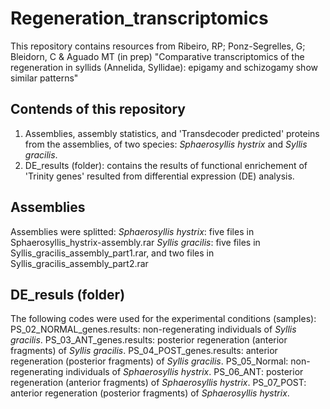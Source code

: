 # Regeneration_transcriptomics
This repository contains resources from Ribeiro, RP; Ponz-Segrelles, G; Bleidorn, C &amp; Aguado MT (in prep) "Comparative transcriptomics of the regeneration in syllids (Annelida, Syllidae): epigamy and schizogamy show similar patterns"
## Contends of this repository
1. Assemblies, assembly statistics, and 'Transdecoder predicted' proteins from the assemblies, of two species: *Sphaerosyllis hystrix* and *Syllis gracilis*.
2. DE_results (folder): contains the results of functional enrichement of 'Trinity genes' resulted from differential expression (DE) analysis.
## Assemblies
Assemblies were splitted:
*Sphaerosyllis hystrix*: five files in Sphaerosyllis_hystrix-assembly.rar
*Syllis gracilis*: five files in Syllis_gracilis_assembly_part1.rar, and two files in Syllis_gracilis_assembly_part2.rar
## DE_resuls (folder)
The following codes were used for the experimental conditions (samples):
PS_02_NORMAL_genes.results: non-regenerating individuals of *Syllis gracilis*.
PS_03_ANT_genes.results: posterior regeneration (anterior fragments) of  *Syllis gracilis*.
PS_04_POST_genes.results: anterior regeneration (posterior fragments) of  *Syllis gracilis*.
PS_05_Normal: non-regenerating individuals of *Sphaerosyllis hystrix*.
PS_06_ANT: posterior regeneration (anterior fragments) of *Sphaerosyllis hystrix*.
PS_07_POST: anterior regeneration (posterior fragments) of *Sphaerosyllis hystrix*.


